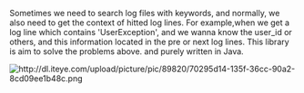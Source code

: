 Sometimes we need to search log files with keywords, and normally, we also need to get the context of hitted log lines.
For example,when we get a log line which contains 'UserException', and we wanna know the user\_id or others, and this information located in the pre or next log lines.
This library is aim to solve the problems above. and purely written in Java.

<img src='http://dl.iteye.com/upload/picture/pic/89820/70295d14-135f-36cc-90a2-8cd09ee1b48c.png' alt='http://dl.iteye.com/upload/picture/pic/89820/70295d14-135f-36cc-90a2-8cd09ee1b48c.png' />